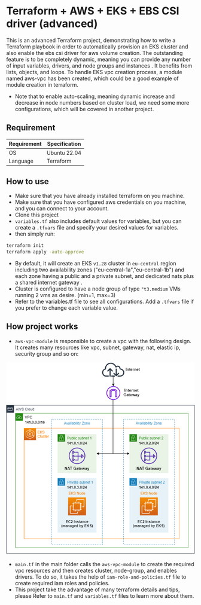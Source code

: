 # Terraform + AWS + EKS + EBS CSI driver (advanced)

This is an advanced Terraform project, demonstrating how to write a Terraform playbook in order to automatically provision an EKS cluster and also enable the ebs csi driver for aws volume creation.
The outstanding feature is to be completely dynamic, meaning you can provide any number of input variables, drivers, and node groups and instances . It benefits from lists, objects, and loops.
To handle EKS vpc creation process, a module named aws-vpc has been created, which could be a good example of module creation in terraform.
- Note that to enable auto-scaling, meaning dynamic increase and decrease in node numbers based on cluster load, we need some more configurations, which will be covered in another project.

## Requirement

Requirement         | Specification
------------------- | ----------------------
OS                  | Ubuntu 22.04
Language            | Terraform


## How to use
- Make sure that you have already installed terraform on you machine.
- Make sure that you have configured aws credentials on you machine, and you can connect to your account.
- Clone this project 
- `variables.tf` also includes default values for variables, but you can create a `.tfvars` file and specify your desired values for variables.
- then simply run:

```bash
terraform init
terraform apply -auto-approve
```
- By default, it will create an EKS `v1.28` cluster in `eu-central` region including two availability zones ("eu-central-1a","eu-central-1b") and each zone having a public and a private subnet, and dedicated nats plus a shared internet gateway .
- Cluster is configured to have a node group of type `"t3.medium` VMs running 2 vms as desire. (min=1, max=3)
- Refer to the variables.tf file to see all configurations. Add a `.tfvars` file if you prefer to change each variable value.

## How project works
- `aws-vpc-module` is responsible to create a vpc with the following design. It creates many resources like vpc, subnet, gateway, nat, elastic ip, security group and so on:

![img.png](cluster-architecture.png)

- `main.tf` in the main folder calls the `aws-vpc-module` to create the required vpc resources and then creates cluster, node-group, and enables drivers. To do so, it takes the help of `iam-role-and-policies.tf` file to create required iam roles and policies.
- This project take the advantage of many terraform details and tips, please Refer to `main.tf` and `variables.tf` files to learn more about them. 